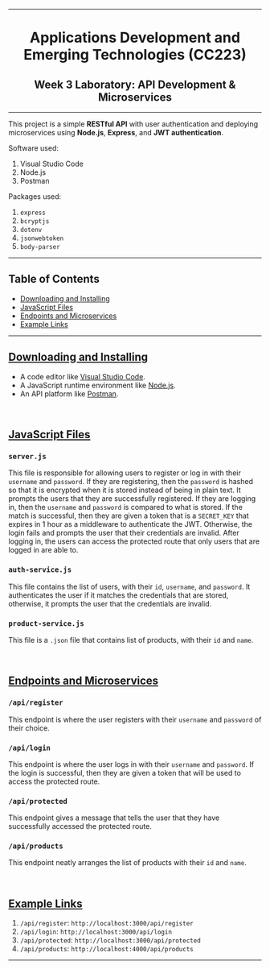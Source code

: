***

<h1 align="center">
Applications Development and Emerging Technologies (CC223)
</h1>
<h2 align="center">
Week 3 Laboratory: API Development & Microservices
</h2>

***

This project is a simple <b>RESTful API</b> with user authentication and deploying microservices using <b>Node.js</b>, <b>Express</b>, and <b>JWT authentication</b>.

Software used:
1. Visual Studio Code
2. Node.js
3. Postman

Packages used:
<br>
1. ```express```
2. ```bcryptjs```
3. ```dotenv```
4. ```jsonwebtoken```
5. ```body-parser```

***

## Table of Contents

* [Downloading and Installing](#downloading-and-installing)
* [JavaScript Files](#javascript-files)
* [Endpoints and Microservices](#endpoints-and-microservices)
* [Example Links](#example-links)

***

## [Downloading and Installing](#table-of-contents)

- A code editor like <a href="https://code.visualstudio.com/">Visual Studio Code</a>.
- A JavaScript runtime environment like <a href="https://nodejs.org/">Node.js</a>.
- An API platform like <a href="https://www.postman.com/">Postman</a>.

<br>

## [JavaScript Files](#table-of-contents)

### ```server.js```
  This file is responsible for allowing users to register or log in with their ```username``` and ```password```. If they are registering, then the ```password``` is hashed so that it is encrypted when it is stored instead of being in plain text. It prompts the users that they are successfully registered. If they are logging in, then the ```username``` and ```password``` is compared to what is stored. If the match is successful, then they are given a token that is a ```SECRET_KEY``` that expires in 1 hour as a middleware to authenticate the JWT. Otherwise, the login fails and prompts the user that their credentials are invalid. After logging in, the users can access the protected route that only users that are logged in are able to.

### ```auth-service.js```
  This file contains the list of users, with their ```id```, ```username```, and ```password```. It authenticates the user if it matches the credentials that are stored, otherwise, it prompts the user that the credentials are invalid.

### ```product-service.js```
  This file is a ```.json``` file that contains list of products, with their ```id``` and ```name```.

<br>

## [Endpoints and Microservices](#table-of-contents)

### ```/api/register```
  This endpoint is where the user registers with their ```username``` and ```password``` of their choice.

### ```/api/login```
  This endpoint is where the user logs in with their ```username``` and ```password```. If the login is successful, then they are given a token that will be used to access the protected route.

### ```/api/protected```
  This endpoint gives a message that tells the user that they have successfully accessed the protected route.

### ```/api/products```
  This endpoint neatly arranges the list of products with their ```id``` and ```name```.

<br>

## [Example Links](#table-of-contents)

1. ```/api/register```: ```http://localhost:3000/api/register```
2. ```/api/login```: ```http://localhost:3000/api/login```
3. ```/api/protected```: ```http://localhost:3000/api/protected```
4. ```/api/products```: ```http://localhost:4000/api/products```

***
